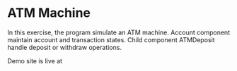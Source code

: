 # ATM Machine
In this exercise, the program simulate an ATM machine.
Account component maintain account and transaction states.
Child component ATMDeposit handle deposit or withdraw operations.

Demo site is live at 
